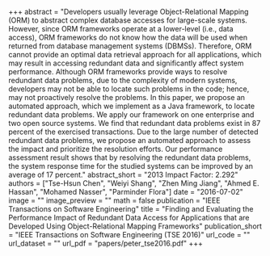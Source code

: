 +++
abstract = "Developers usually leverage Object-Relational Mapping (ORM) to abstract complex database accesses for large-scale systems. However, since ORM frameworks operate at a lower-level (i.e., data access), ORM frameworks do not know how the data will be used when returned from database management systems (DBMSs). Therefore, ORM cannot provide an optimal data retrieval approach for all applications, which may result in accessing redundant data and significantly affect system performance. Although ORM frameworks provide ways to resolve redundant data problems, due to the complexity of modern systems, developers may not be able to locate such problems in the code; hence, may not proactively resolve the problems. In this paper, we propose an automated approach, which we implement as a Java framework, to locate redundant data problems. We apply our framework on one enterprise and two open source systems. We find that redundant data problems exist in 87 percent of the exercised transactions. Due to the large number of detected redundant data problems, we propose an automated approach to assess the impact and prioritize the resolution efforts. Our performance assessment result shows that by resolving the redundant data problems, the system response time for the studied systems can be improved by an average of 17 percent."
abstract_short = "2013 Impact Factor: 2.292"
authors = ["Tse-Hsun Chen", "Weiyi Shang", "Zhen Ming Jiang", "Ahmed E. Hassan", "Mohamed Nasser", "Parminder Flora"]
date = "2016-07-02"
image = ""
image_preview = ""
math = false
publication = "IEEE Transactions on Software Engineering"
title = "Finding and Evaluating the Performance Impact of Redundant Data Access for Applications that are Developed Using Object-Relational Mapping Frameworks"
publication_short = "IEEE Transactions on Software Engineering (TSE 2016)"
url_code = ""
url_dataset = ""
url_pdf = "papers/peter_tse2016.pdf"
+++
